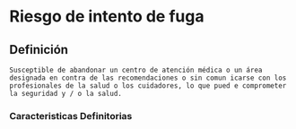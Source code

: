 # Riesgo de intento de fuga
## Definición
	Susceptible de abandonar un centro de atención médica o un área designada en contra de las recomendaciones o sin comun icarse con los profesionales de la salud o los cuidadores, lo que pued e comprometer la seguridad y / o la salud.

### Caracteristicas Definitorias


